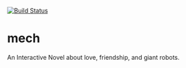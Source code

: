 [![Build Status](https://travis-ci.com/skyejonke/mech.svg?branch=master)](https://travis-ci.com/skyejonke/mech)

# mech
An Interactive Novel about love, friendship, and giant robots.
